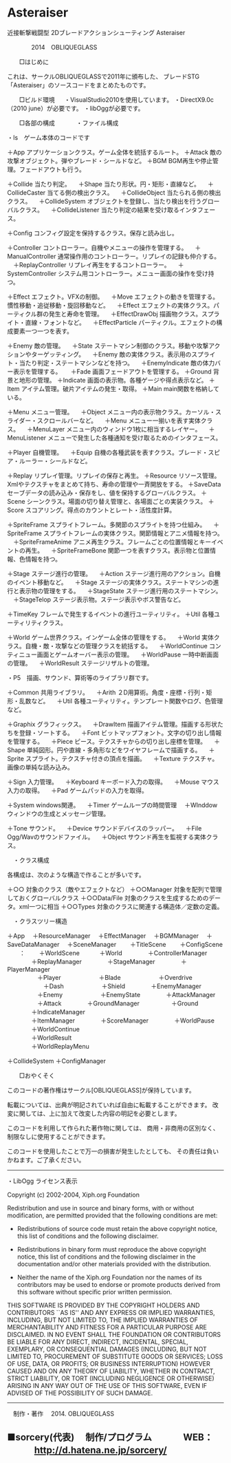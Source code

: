# Asteraiser
近接斬撃戦闘型 2Dブレードアクションシューティング Asteraiser


　　　　2014　OBLIQUEGLASS


　　□はじめに

これは、サークルOBLIQUEGLASSで2011年に頒布した、
ブレードSTG「Asteraiser」のソースコードをまとめたものです。


　　□ビルド環境
　
・VisualStudio2010を使用しています。
・DirectX9.0c（2010 june）が必要です。
・libOggが必要です。


　　□各部の構成
　　
　・ファイル構成

・ls　ゲーム本体のコードです

＋App                  アプリケーションクラス。ゲーム全体を統括するルート。
＋Attack               敵の攻撃オブジェクト。弾やブレード・シールドなど。
＋BGM                  BGM再生や停止管理。フェードアウトも行う。

＋Collide              当たり判定。
　＋Shape              当たり形状。円・矩形・直線など。
　＋CollideCaster      当てる側の検出クラス。
　＋CollideObject      当たられる側の検出クラス。
　＋CollideSystem      オブジェクトを登録し、当たり検出を行うグローバルクラス。
　＋CollideListener    当たり判定の結果を受け取るインタフェース。

＋Config               コンフィグ設定を保持するクラス。保存と読み出し。

＋Controller           コントローラー。自機やメニューの操作を管理する。
　＋ManualController   通常操作用のコントローラー。リプレイの記録も仲介する。
　＋ReplayController   リプレイ再生をするコントローラー。
　＋SystemController   システム用コントローラー。メニュー画面の操作を受け持つ。

＋Effect               エフェクト。VFXの制御。
　＋Move               エフェクトの動きを管理する。慣性移動・追従移動・旋回移動など。
　＋Effect             エフェクトの実体クラス。パーティクル群の発生と寿命を管理。
　＋EffectDrawObj      描画物クラス。スプライト・直線・フォントなど。
　＋EffectParticle     パーティクル。エフェクトの構成要素一つ一つを表す。

＋Enemy                敵の管理。
　＋State              ステートマシン制御のクラス。移動や攻撃アクションやターゲッティング。
　＋Enemy              敵の実体クラス。表示用のスプライト・当たり判定・ステートマシンなどを持つ。
　＋EnemyIndicate      敵の体力バー表示を管理する。
　
＋Fade                 画面フェードアウトを管理する。
＋Ground               背景と地形の管理。
＋Indicate             画面の表示物。各種ゲージや得点表示など。
＋Item                 アイテム管理。破片アイテムの発生・取得。
＋Main                 main関数を格納している。

＋Menu                 メニュー管理。
　＋Object             メニュー内の表示物クラス。カーソル・スライダー・スクロールバーなど。
　＋Menu               メニュー一揃いを表す実体クラス。
　＋MenuLayer          メニュー内のウィンドウ1枚に相当するレイヤー。
　＋MenuListener       メニューで発生した各種通知を受け取るためのインタフェース。

＋Player               自機管理。
　＋Equip              自機の各種武装を表すクラス。ブレード・スピア・ルーラー・シールドなど。

＋Replay               リプレイ管理。リプレイの保存と再生。
＋Resource             リソース管理。Xmlやテクスチャをまとめて持ち、寿命の管理や一斉開放をする。
＋SaveData             セーブデータの読み込み・保存をし、値を保持するグローバルクラス。
＋Scene                シーンクラス。場面の切り替え管理と、各場面ごとの実装クラス。
＋Score                スコアリング。得点のカウントとレート・活性度計算。

＋SpriteFrame          スプライトフレーム。多関節のスプライトを持つ仕組み。
　＋SpriteFrame        スプライトフレームの実体クラス。関節情報とアニメ情報を持つ。
　＋SpriteFrameAnime   アニメ再生クラス。フレームごとの位置情報とキーイベントの再生。
　＋SpriteFrameBone    関節一つを表すクラス。表示物と位置情報、色情報を持つ。

＋Stage                ステージ進行の管理。
　＋Action             ステージ進行用のアクション。自機のイベント移動など。
　＋Stage              ステージの実体クラス。ステートマシンの進行と表示物の管理をする。
　＋StageState         ステージ進行用のステートマシン。
　＋StageTelop         ステージ表示物。ステージ表示やボス警告など。

＋TimeKey              フレームで発生するイベントの進行ユーティリティ。
＋Util                 各種ユーティリティクラス。

＋World                ゲーム世界クラス。インゲーム全体の管理をする。
　＋World              実体クラス。自機・敵・攻撃などの管理クラスを統括する。
　＋WorldContinue      コンティニュー画面とゲームオーバー表示の管理。
　＋WorldPause         一時中断画面の管理。
　＋WorldResult        ステージリザルトの管理。


・P5　描画、サウンド、算術等のライブラリ群です。

＋Common               共用ライブラリ。
　＋Arith              ２D用算術。角度・座標・行列・矩形・乱数など。
　＋Util               各種ユーティリティ。テンプレート関数やログ、色管理など。

＋Graphix              グラフィックス。
　＋DrawItem           描画アイテム管理。描画する形状たちを登録・ソートする。
　＋Font               ビットマップフォント。文字の切り出し情報を管理する。
　＋Piece              ピース。テクスチャからの切り出し座標を管理。
　＋Shape              単純図形。円や直線・多角形などをワイヤフレームで描画する。
　＋Sprite             スプライト。テクスチャ付きの頂点を描画。
　＋Texture            テクスチャ。画像の単純な読み込み。

＋Sign                 入力管理。
　＋Keyboard           キーボード入力の取得。
　＋Mouse              マウス入力の取得。
　＋Pad                ゲームパッドの入力を取得。

＋System               windows関連。
　＋Timer              ゲームループの時間管理
　＋WInddow            ウィンドウの生成とメッセージ管理。

＋Tone                 サウンド。
　＋Device             サウンドデバイスのラッパー。
　＋File               Ogg/Wavのサウンドファイル。
　＋Object             サウンド再生を監視する実体クラス。
 


　・クラス構成

各構成は、次のような構造で作ることが多いです。

＋○○                対象のクラス（敵やエフェクトなど）
＋○○Manager         対象を配列で管理しておくグローバルクラス
＋○○Data/File       対象のクラスを生成するためのデータ。xml一つに相当
＋○○Types           対象のクラスに関連する構造体／定数の定義。


　・クラスツリー構造

＋App
　＋ResourceManager
　＋EffectManager
　＋BGMManager
　＋SaveDataManager
　＋SceneManager
　　＋TitleScene
　　＋ConfigScene
　　：
　　＋WorldScene
　　　＋World
　　　　＋ControllerManager
　　　　＋ReplayManager
　　　　＋StageManager
　　　　＋PlayerManager		
　　　　　＋Player
　　　　　　＋Blade
　　　　　　＋Overdrive
　　　　　　＋Dash
　　　　　　＋Shield
　　　　＋EnemyManager		
　　　　　＋Enemy
　　　　　　＋EnemyState
　　　　＋AttackManager
　　　　　＋Attack
　　　　＋GroundManager
　　　　　＋Ground
　　　　＋IndicateManager	
　　　　＋ItemManager
　　　　＋ScoreManager
　　　　＋WorldPause		
　　　　＋WorldContinue		
　　　　＋WorldResult		
　　　　＋WorldReplayMenu	

＋CollideSystem
＋ConfigManager



　　□おやくそく

このコードの著作権はサークル[OBLIQUEGLASS]が保持しています。

転載については、出典が明記されていれば自由に転載することができます。
改変に関しては、上に加えて改変した内容の明記を必要とします。

このコードを利用して作られた著作物に関しては、
商用・非商用の区別なく、制限なしに使用することができます。

このコードを使用したことで万一の損害が発生したとしても、
その責任は負いかねます。ご了承ください。


----------------------------------------------------------

・LibOgg ライセンス表示

Copyright (c) 2002-2004, Xiph.org Foundation

Redistribution and use in source and binary forms, with or without
modification, are permitted provided that the following conditions
are met:

- Redistributions of source code must retain the above copyright
notice, this list of conditions and the following disclaimer.

- Redistributions in binary form must reproduce the above copyright
notice, this list of conditions and the following disclaimer in the
documentation and/or other materials provided with the distribution.

- Neither the name of the Xiph.org Foundation nor the names of its
contributors may be used to endorse or promote products derived from
this software without specific prior written permission.

THIS SOFTWARE IS PROVIDED BY THE COPYRIGHT HOLDERS AND CONTRIBUTORS
``AS IS'' AND ANY EXPRESS OR IMPLIED WARRANTIES, INCLUDING, BUT NOT
LIMITED TO, THE IMPLIED WARRANTIES OF MERCHANTABILITY AND FITNESS FOR
A PARTICULAR PURPOSE ARE DISCLAIMED.  IN NO EVENT SHALL THE FOUNDATION
OR CONTRIBUTORS BE LIABLE FOR ANY DIRECT, INDIRECT, INCIDENTAL,
SPECIAL, EXEMPLARY, OR CONSEQUENTIAL DAMAGES (INCLUDING, BUT NOT
LIMITED TO, PROCUREMENT OF SUBSTITUTE GOODS OR SERVICES; LOSS OF USE,
DATA, OR PROFITS; OR BUSINESS INTERRUPTION) HOWEVER CAUSED AND ON ANY
THEORY OF LIABILITY, WHETHER IN CONTRACT, STRICT LIABILITY, OR TORT
(INCLUDING NEGLIGENCE OR OTHERWISE) ARISING IN ANY WAY OUT OF THE USE
OF THIS SOFTWARE, EVEN IF ADVISED OF THE POSSIBILITY OF SUCH DAMAGE.


----------------------------------------------------------


　制作・著作
　2014. OBLIQUEGLASS

■sorcery(代表)
　制作/プログラム
　
　　WEB：
　　　http://d.hatena.ne.jp/sorcery/
----------------------------------------------------------
